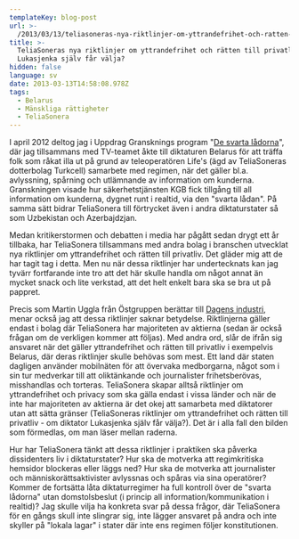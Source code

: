 ```yaml
---
templateKey: blog-post
url: >-
  /2013/03/13/teliasoneras-nya-riktlinjer-om-yttrandefrihet-och-ratten-till-privatliv-om-diktator-lukasjenka-sjalv-far-valja
title: >-
  TeliaSoneras nya riktlinjer om yttrandefrihet och rätten till privatliv - om
  Lukasjenka själv får välja?
hidden: false
language: sv
date: 2013-03-13T14:58:08.978Z
tags:
  - Belarus
  - Mänskliga rättigheter
  - TeliaSonera
---
```

I april 2012 deltog jag i Uppdrag Gransknings program "[De svarta lådorna](http://www.svt.se/ug/video-the-black-boxes-3)", där jag tillsammans med TV-teamet åkte till diktaturen Belarus för att träffa folk som råkat illa ut på grund av teleoperatören Life's (ägd av TeliaSoneras dotterbolag Turkcell) samarbete med regimen, när det gäller bl.a. avlyssning, spårning och utlämnande av information om kunderna. Granskningen visade hur säkerhetstjänsten KGB fick tillgång till all information om kunderna, dygnet runt i realtid, via den "svarta lådan". På samma sätt bidrar TeliaSonera till förtrycket även i andra diktaturstater så som Uzbekistan och Azerbajdzjan.

Medan kritikerstormen och debatten i media har pågått sedan drygt ett år tillbaka, har TeliaSonera tillsammans med andra bolag i branschen utvecklat nya riktlinjer om yttrandefrihet och rätten till privatliv. Det gläder mig att de har tagit tag i detta. Men nu när dessa riktlinjer har undertecknats kan jag tyvärr fortfarande inte tro att det här skulle handla om något annat än mycket snack och lite verkstad, att det helt enkelt bara ska se bra ut på pappret.

Precis som Martin Uggla från Östgruppen berättar till [Dagens industri](http://www.di.se/artiklar/2013/3/12/kritiker-sagar-telias-nya-regler/), menar också jag att dessa riktlinjer saknar betydelse. Riktlinjerna gäller endast i bolag där TeliaSonera har majoriteten av aktierna (sedan är också frågan om de verkligen kommer att följas). Med andra ord, slår de ifrån sig ansvaret när det gäller yttrandefrihet och rätten till privatliv i exempelvis Belarus, där deras riktlinjer skulle behövas som mest. Ett land där staten dagligen använder mobilnäten för att övervaka medborgarna, något som i sin tur medverkar till att oliktänkande och journalister frihetsberövas, misshandlas och torteras. TeliaSonera skapar alltså riktlinjer om yttrandefrihet och privacy som ska gälla endast i vissa länder och när de inte har majoriteten av aktierna är det okej att samarbeta med diktatorer utan att sätta gränser (TeliaSoneras riktlinjer om yttrandefrihet och rätten till privatliv - om diktator Lukasjenka själv får välja?). Det är i alla fall den bilden som förmedlas, om man läser mellan raderna.

Hur har TeliaSonera tänkt att dessa riktlinjer i praktiken ska påverka dissidenters liv i diktaturstater? Hur ska de motverka att regimkritiska hemsidor blockeras eller läggs ned? Hur ska de motverka att journalister och människorättsaktivister avlyssnas och spåras via sina operatörer? Kommer de fortsätta låta diktaturregimer ha full kontroll över de "svarta lådorna" utan domstolsbeslut (i princip all information/kommunikation i realtid)? Jag skulle vilja ha konkreta svar på dessa frågor, där TeliaSonera för en gångs skull inte slingrar sig, inte lägger ansvaret på andra och inte skyller på "lokala lagar" i stater där inte ens regimen följer konstitutionen.
